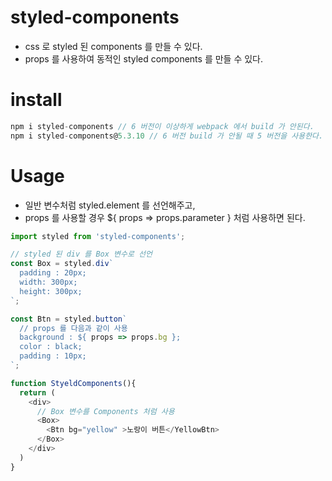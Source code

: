 # styled-components
+ css 로 styled 된 components 를 만들 수 있다.
+ props 를 사용하여 동적인 styled components 를 만들 수 있다.

# install
``` javascript
npm i styled-components // 6 버전이 이상하게 webpack 에서 build 가 안된다.
npm i styled-components@5.3.10 // 6 버전 build 가 안될 때 5 버전을 사용한다.
```

# Usage
+ 일반 변수처럼 styled.element 를 선언해주고,
+ props 를 사용할 경우 ${ props => props.parameter }  처럼 사용하면 된다.
``` javascript
import styled from 'styled-components';

// styled 된 div 를 Box 변수로 선언
const Box = styled.div`
  padding : 20px;
  width: 300px;
  height: 300px;
`;

const Btn = styled.button`
  // props 를 다음과 같이 사용 
  background : ${ props => props.bg };
  color : black;
  padding : 10px;
`;

function StyeldComponents(){
  return (
    <div>
      // Box 변수를 Components 처럼 사용
      <Box>
        <Btn bg="yellow" >노랑이 버튼</YellowBtn>
      </Box>
    </div>
  )
}
```
